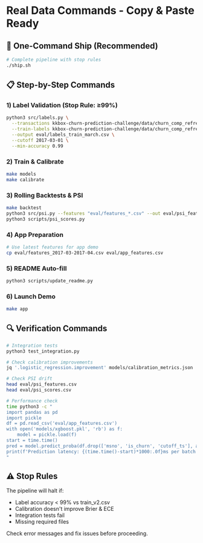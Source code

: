 # Real Data Commands - Copy & Paste Ready

## 🎯 **One-Command Ship** (Recommended)

```bash
# Complete pipeline with stop rules
./ship.sh
```

## 📋 **Step-by-Step Commands**

### 1) Label Validation (Stop Rule: ≥99%)
```bash
python3 src/labels.py \
  --transactions kkbox-churn-prediction-challenge/data/churn_comp_refresh/transactions_v2.csv \
  --train-labels kkbox-churn-prediction-challenge/data/churn_comp_refresh/train_v2.csv \
  --output eval/labels_train_march.csv \
  --cutoff 2017-03-01 \
  --min-accuracy 0.99
```

### 2) Train & Calibrate
```bash
make models
make calibrate
```

### 3) Rolling Backtests & PSI
```bash
make backtest
python3 src/psi.py --features "eval/features_*.csv" --out eval/psi_features.csv
python3 scripts/psi_scores.py
```

### 4) App Preparation
```bash
# Use latest features for app demo
cp eval/features_2017-03-2017-04.csv eval/app_features.csv
```

### 5) README Auto-fill
```bash
python3 scripts/update_readme.py
```

### 6) Launch Demo
```bash
make app
```

## 🔍 **Verification Commands**

```bash
# Integration tests
python3 test_integration.py

# Check calibration improvements
jq '.logistic_regression.improvement' models/calibration_metrics.json

# Check PSI drift
head eval/psi_features.csv
head eval/psi_scores.csv

# Performance check
time python3 -c "
import pandas as pd
import pickle
df = pd.read_csv('eval/app_features.csv')
with open('models/xgboost.pkl', 'rb') as f:
    model = pickle.load(f)
start = time.time()
pred = model.predict_proba(df.drop(['msno', 'is_churn', 'cutoff_ts'], axis=1).fillna(0))
print(f'Prediction latency: {(time.time()-start)*1000:.0f}ms per batch of {len(df)}')
"
```

## ⚠️ **Stop Rules**

The pipeline will halt if:
- Label accuracy < 99% vs train_v2.csv
- Calibration doesn't improve Brier & ECE
- Integration tests fail
- Missing required files

Check error messages and fix issues before proceeding.
